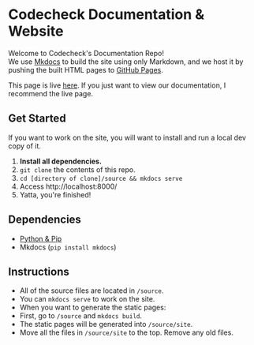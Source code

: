 # Codecheck Documentation & Website

Welcome to Codecheck's Documentation Repo!  
We use [Mkdocs](http://www.mkdocs.org/) to build the site using only Markdown,
and we host it by pushing the built HTML pages to [GitHub Pages](http://pages.github.com/).  

This page is live [here](http://code-check.github.io/docs).
If you just want to view our documentation, I recommend the live page.

## Get Started

If you want to work on the site, you will want to install and run a local dev copy of it.

 1. **Install all dependencies.**
 2. `git clone` the contents of this repo.
 3. `cd [directory of clone]/source && mkdocs serve`
 6. Access http://localhost:8000/
 7. Yatta, you're finished!

## Dependencies

 * [Python & Pip](https://www.python.org/downloads/)
 * Mkdocs (`pip install mkdocs`)

## Instructions

- All of the source files are located in `/source`.  
- You can `mkdocs serve` to work on the site.  
- When you want to generate the static pages:
 - First, go to `/source` and `mkdocs build`.
 - The static pages will be generated into `/source/site`.
 - Move all the files in `/source/site` to the top. Remove any old files.
